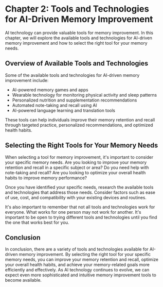 Chapter 2: Tools and Technologies for AI-Driven Memory Improvement
==================================================================

AI technology can provide valuable tools for memory improvement. In this chapter, we will explore the available tools and technologies for AI-driven memory improvement and how to select the right tool for your memory needs.

Overview of Available Tools and Technologies
--------------------------------------------

Some of the available tools and technologies for AI-driven memory improvement include:

* AI-powered memory games and apps
* Wearable technology for monitoring physical activity and sleep patterns
* Personalized nutrition and supplementation recommendations
* Automated note-taking and recall using AI
* AI-powered language learning and translation tools

These tools can help individuals improve their memory retention and recall through targeted practice, personalized recommendations, and optimized health habits.

Selecting the Right Tools for Your Memory Needs
-----------------------------------------------

When selecting a tool for memory improvement, it's important to consider your specific memory needs. Are you looking to improve your memory retention and recall in a specific subject or area? Do you need help with note-taking and recall? Are you looking to optimize your overall health habits to improve memory performance?

Once you have identified your specific needs, research the available tools and technologies that address those needs. Consider factors such as ease of use, cost, and compatibility with your existing devices and routines.

It's also important to remember that not all tools and technologies work for everyone. What works for one person may not work for another. It's important to be open to trying different tools and technologies until you find the one that works best for you.

Conclusion
----------

In conclusion, there are a variety of tools and technologies available for AI-driven memory improvement. By selecting the right tool for your specific memory needs, you can improve your memory retention and recall, optimize your overall health habits, and achieve your memory-related goals more efficiently and effectively. As AI technology continues to evolve, we can expect even more sophisticated and intuitive memory improvement tools to become available.
